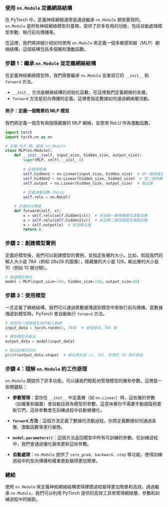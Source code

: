 ### **使用 `nn.Module` 定義網路結構**

在 PyTorch 中，定義神經網絡通常是通過繼承 `nn.Module` 類來實現的。`nn.Module` 是所有神經網絡模型的基類，提供了許多有用的功能，包括自動處理模型參數、執行前向傳播等。

在這裡，我們將詳細介紹如何使用 `nn.Module` 來定義一個多層感知器（MLP）網絡結構，這個結構包括多個層和激勵函數。

### **步驟 1：繼承 `nn.Module` 並定義網絡結構**

在定義神經網絡模型時，我們需要繼承 `nn.Module` 並重寫它的 `__init__` 和 `forward` 方法。

- `__init__` 方法是網絡結構的初始化函數，在這裡我們定義網絡的各層。
- `forward` 方法是前向傳播的定義，這裡會指定數據如何通過網絡層流動。

#### 例子：定義一個簡單的 MLP 模型

我們將定義一個含有兩個隱藏層的 MLP 網絡，並使用 ReLU 作為激勵函數。

```python
import torch
import torch.nn as nn

# 定義 MLP 類，繼承 nn.Module
class MLP(nn.Module):
    def __init__(self, input_size, hidden_size, output_size):
        super(MLP, self).__init__()
        
        # 定義網絡層
        self.hidden1 = nn.Linear(input_size, hidden_size)  # 第一層隱藏層
        self.hidden2 = nn.Linear(hidden_size, hidden_size)  # 第二層隱藏層
        self.output = nn.Linear(hidden_size, output_size)  # 輸出層
        
        # 定義激勵函數（ReLU）
        self.relu = nn.ReLU()

    # 定義前向傳播
    def forward(self, x):
        x = self.relu(self.hidden1(x))  # 經過第一層隱藏層及激勵函數
        x = self.relu(self.hidden2(x))  # 經過第二層隱藏層及激勵函數
        x = self.output(x)  # 經過輸出層
        return x
```

### **步驟 2：創建模型實例**

定義好模型後，我們可以創建模型的實例，並指定各層的大小。比如，假設我們的輸入大小是 784（例如 28x28 的圖像），隱藏層的大小是 128，輸出層的大小是 10（例如 10 類分類）。

```python
# 創建模型實例
model = MLP(input_size=784, hidden_size=128, output_size=10)
```

### **步驟 3：使用模型**

一旦定義了網絡結構，我們可以通過將數據傳遞到模型中來執行前向傳播。當數據傳遞到模型時，PyTorch 會自動執行 `forward` 方法。

```python
# 假設有一個隨機生成的輸入數據
input_data = torch.randn(1, 784)  # 單個樣本，784 維

# 獲取模型的輸出
output_data = model(input_data)

# 輸出結果的形狀
print(output_data.shape)  # 輸出應該是 (1, 10)，對應於 10 類的預測
```

### **步驟 4：理解 `nn.Module` 的工作原理**

`nn.Module` 類提供了許多功能，可以讓我們輕鬆地管理模型的層和參數。這裡是一些關鍵點：

- **參數管理**：當你在 `__init__` 中定義層（如 `nn.Linear`）時，這些層的參數（如權重和偏置）會自動註冊為模型的參數。這意味著你不需要手動跟蹤和更新它們，這些參數會在訓練過程中自動被優化。
  
- **`forward` 方法**：這個方法定義了數據的流動過程。你將定義數據如何通過各層、激勵函數等進行變換。

- **`model.parameters()`**：這個方法返回模型中所有可訓練的參數。在訓練過程中，我們會通過優化器來更新這些參數。

- **自動處理**：`nn.Module` 提供了 `zero_grad`、`backward`、`step` 等功能，使得訓練過程中的反向傳播和權重更新變得更加簡單。

### **總結**

使用 `nn.Module` 來定義神經網絡結構使得建模過程變得更加簡單和高效。通過繼承 `nn.Module`，我們可以利用 PyTorch 提供的高效工具來管理網絡層、參數和訓練過程中的細節。